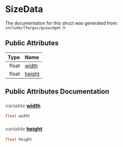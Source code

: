 SizeData
===================================


The documentation for this struct was generated from: `include/ffw/gui/guiwidget.h`



## Public Attributes

| Type | Name |
| -------: | :------- |
|  float | [width](#259dc7fa) |
|  float | [height](#3ee08c7d) |


## Public Attributes Documentation

### <span style="opacity:0.5;">variable</span> <a id="259dc7fa" href="#259dc7fa">width</a>

```cpp
float width
```



### <span style="opacity:0.5;">variable</span> <a id="3ee08c7d" href="#3ee08c7d">height</a>

```cpp
float height
```





